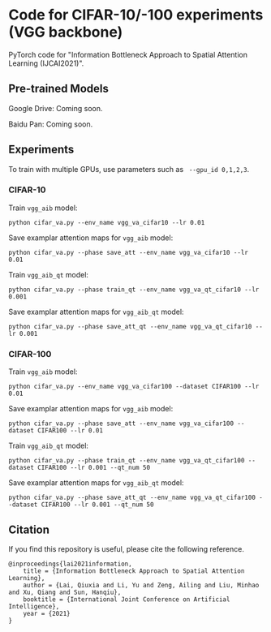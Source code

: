 # Code for CIFAR-10/-100 experiments (VGG backbone)

PyTorch code for "Information Bottleneck Approach to Spatial Attention Learning (IJCAI2021)".


## Pre-trained Models

Google Drive: Coming soon.

Baidu Pan: Coming soon.


## Experiments

To train with multiple GPUs, use parameters such as ` --gpu_id 0,1,2,3`.


### CIFAR-10

Train `vgg_aib` model:

```
python cifar_va.py --env_name vgg_va_cifar10 --lr 0.01
```

Save examplar attention maps for `vgg_aib` model:

```
python cifar_va.py --phase save_att --env_name vgg_va_cifar10 --lr 0.01
```

Train `vgg_aib_qt` model:

```
python cifar_va.py --phase train_qt --env_name vgg_va_qt_cifar10 --lr 0.001 
```

Save examplar attention maps for `vgg_aib_qt` model:

```
python cifar_va.py --phase save_att_qt --env_name vgg_va_qt_cifar10 --lr 0.001
```



### CIFAR-100

Train `vgg_aib` model:

```
python cifar_va.py --env_name vgg_va_cifar100 --dataset CIFAR100 --lr 0.01
```

Save examplar attention maps for `vgg_aib` model:

```
python cifar_va.py --phase save_att --env_name vgg_va_cifar100 --dataset CIFAR100 --lr 0.01
```

Train `vgg_aib_qt` model:

```
python cifar_va.py --phase train_qt --env_name vgg_va_qt_cifar100 --dataset CIFAR100 --lr 0.001 --qt_num 50 
```

Save examplar attention maps for `vgg_aib_qt` model:

```
python cifar_va.py --phase save_att_qt --env_name vgg_va_qt_cifar100 --dataset CIFAR100 --lr 0.001 --qt_num 50 
```


## Citation

If you find this repository is useful, please cite the following reference.
```
@inproceedings{lai2021information,
    title = {Information Bottleneck Approach to Spatial Attention Learning},
    author = {Lai, Qiuxia and Li, Yu and Zeng, Ailing and Liu, Minhao and Xu, Qiang and Sun, Hanqiu},
    booktitle = {International Joint Conference on Artificial Intelligence},
    year = {2021}
}
```
